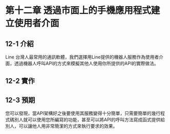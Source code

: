 # 第十二章 透過市面上的手機應用程式建立使用者介面

## 12-1 介紹
Line 台灣人最常用的通訊軟體，我們選擇用Line提供的機器人服務作為使用者介面，透過機器人呼叫API的方式來模擬其他人使用你所提供的API的實際做法。

## 12-2 實作

## 12-3 預期
您可以發現，當API架構好之後要使用其服務變得十分簡單，只需要簡單的幾行程式碼別人就可以使用您所編寫的功能，甚至可以將API的呼叫方法寫成函式提供給別人，可以讓他人用非常簡潔的方式來執行要求的效果。
